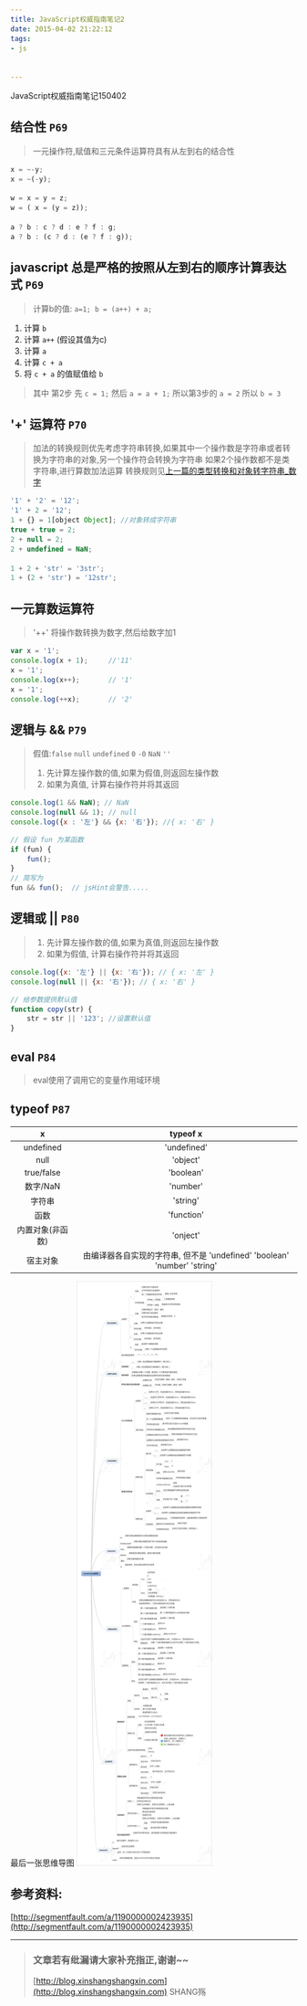 ```yaml
---
title: JavaScript权威指南笔记2
date: 2015-04-02 21:22:12
tags:
- js


---
```


JavaScript权威指南笔记150402
<!-- more -->



## 结合性 `P69`
> 一元操作符,赋值和三元条件运算符具有从左到右的结合性

```js
x = ~-y;
x = ~(-y);

w = x = y = z;
w = ( x = (y = z));

a ? b : c ? d : e ? f : g;
a ? b : (c ? d : (e ? f : g));
```

## javascript 总是严格的按照从左到右的顺序计算表达式 `P69`

> 计算b的值: `a=1; b = (a++) + a;`
1. 计算 `b`
2. 计算 `a++` (假设其值为c)
3. 计算 `a`
4. 计算 `c + a`
5. 将 `c + a` 的值赋值给 `b`

> 其中 第2步 先 `c = 1;` 然后 `a = a + 1;`
> 所以第3步的 `a = 2`
> 所以 `b = 3`


## '+' 运算符 `P70`
> 加法的转换规则优先考虑字符串转换,如果其中一个操作数是字符串或者转换为字符串的对象,另一个操作符会转换为字符串
> 如果2个操作数都不是类字符串,进行算数加法运算
> 转换规则见[上一篇的类型转换和对象转字符串_数字](http://blog.xinshangshangxin.com/2015/04/01/JavaScript%E6%9D%83%E5%A8%81%E6%8C%87%E5%8D%97%E7%AC%94%E8%AE%B0/)

```js
'1' + '2' = '12';
'1' + 2 = '12';
1 + {} = 1[object Object]; //对象转成字符串
true + true = 2;
2 + null = 2;
2 + undefined = NaN;

1 + 2 + 'str' = '3str';
1 + (2 + 'str') = '12str';
```

## 一元算数运算符
> '++' 将操作数转换为数字,然后给数字加1

```js
var x = '1';
console.log(x + 1);     //'11'
x = '1';
console.log(x++);       // '1'
x = '1';
console.log(++x);       // '2'
```

## 逻辑与 && `P79`
> 假值:`false` `null` `undefined` `0` `-0` `NaN` `''`
> 1. 先计算左操作数的值,如果为假值,则返回左操作数
> 2. 如果为真值, 计算右操作符并将其返回

```js
console.log(1 && NaN); // NaN
console.log(null && 1); // null
console.log({x : '左'} && {x: '右'}); //{ x: '右' }
```

```js
// 假设 fun 为某函数
if (fun) {
    fun();
}
// 简写为
fun && fun();  // jsHint会警告.....
```

## 逻辑或 || `P80`
> 1. 先计算左操作数的值,如果为真值,则返回左操作数
> 2. 如果为假值, 计算右操作符并将其返回

```js
console.log({x: '左'} || {x: '右'}); // { x: '左' }
console.log(null || {x: '右'}); // { x: '右' }
```
```js
// 给参数提供默认值
function copy(str) {
    str = str || '123'; //设置默认值
}
```

## eval `P84`
> eval使用了调用它的变量作用域环境


## typeof `P87`

x | typeof x
:----: | :-----:
undefined | 'undefined'
null | 'object'
true/false | 'boolean'
数字/NaN | 'number'
字符串 | 'string'
函数 | 'function'
内置对象(非函数) | 'onject'
宿主对象 | 由编译器各自实现的字符串, 但不是 'undefined' 'boolean' 'number' 'string'

最后一张思维导图
![](https://raw.githubusercontent.com/xinshangshangxin/hexo-blog/gh-pages/img/Definitive_Guide_js/operator.gif)
## 参考资料:

[http://segmentfault.com/a/1190000002423935](http://segmentfault.com/a/1190000002423935)

-----------------------

> ### 文章若有纰漏请大家补充指正,谢谢~~
> [http://blog.xinshangshangxin.com](http://blog.xinshangshangxin.com) SHANG殇

